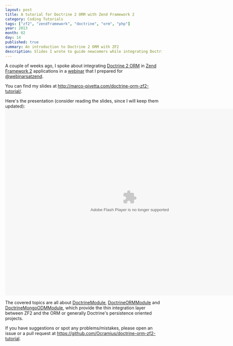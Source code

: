 ```yaml
---
layout: post
title: A tutorial for Doctrine 2 ORM with Zend Framework 2
category: Coding Tutorials
tags: ["zf2", "zendframework", "doctrine", "orm", "php"]
year: 2013
month: 02
day: 14
published: true
summary: An introduction to Doctrine 2 ORM with ZF2
description: Slides I wrote to guide newcomers while integrating Doctrine 2 ORM into a Zend Framework 2 MVC application
---
```


<p>
    A couple of weeks ago, I spoke about integrating
    <a href="https://github.com/doctrine/doctrine2" target="_blank">Doctrine 2 ORM</a> in
    <a href="https://github.com/zendframework/zf2" target="_blank">Zend Framework 2</a> applications in a
    <a href="https://www.zend.com/en/webinars/recorded/show/336_doctrine%202%20orm%20and%20zend%20framework%202%20an%20introduction%20to%20doctrinemodule" target="_blank">webinar</a>
    that I prepared for <a href="https://twitter.com/webinarsatzend" target="_blank">@webinarsatzend</a>.
</p>
<p>
    You can find my slides at
    <a href="http://marco-pivetta.com/doctrine-orm-zf2-tutorial/" target="_blank" title="Doctrine 2 ORM ZF2 tutorial">
    http://marco-pivetta.com/doctrine-orm-zf2-tutorial/</a>.
</p>
<p>
    Here's the presentation (consider reading the slides, since I will keep them updated):
    <br/>
    <object
        width="800"
        height="600"
        wmode="transparent"
        data="http://www.zend.com/static-assets/js/jwplayer/jwplayer.flash.swf?file=http://files.zend.com/webinar/70170000000byWK-ZF2-Doctrine2-20130214.flv&amp;autoStart=true"
        type="application/x-shockwave-flash"
    >
        <param
            value="http://www.zend.com/static-assets/js/jwplayer/jwplayer.flash.swf?file=http://files.zend.com/webinar/70170000000byWK-ZF2-Doctrine2-20130214.flv&amp;autoStart=true"
            name="movie"
        />
        <param
            value="transparent"
            name="wmode"
        />
    </object>
</p>
<p>
    The covered topics are all about
    <a href="https://github.com/doctrine/DoctrineModule" target="_blank">DoctrineModule</a>,
    <a href="https://github.com/doctrine/DoctrineORMModule" target="_blank">DoctrineORMModule</a> and
    <a href="https://github.com/doctrine/DoctrineMongoODMModule" target="_blank">DoctrineMongoODMModule</a>,
    which provide the thin integration layer between ZF2 and the ORM or generally Doctrine's persistence
    oriented projects.
</p>
<p>
    If you have suggestions or spot any problems/mistakes, please open an issue
    or a pull request at <a href="https://github.com/Ocramius/doctrine-orm-zf2-tutorial" target="_blank">
    https://github.com/Ocramius/doctrine-orm-zf2-tutorial</a>.
</p>
